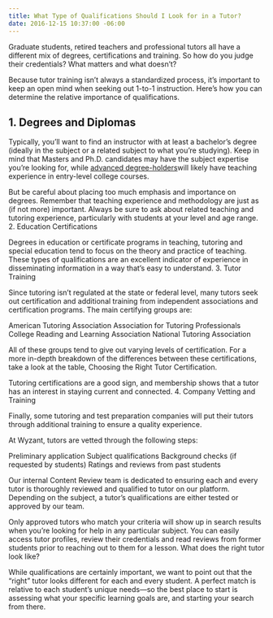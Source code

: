 ```yaml
---
title: What Type of Qualifications Should I Look for in a Tutor?
date: 2016-12-15 10:37:00 -06:00
---
```


Graduate students, retired teachers and professional tutors all have a different mix of degrees, certifications and training. So how do you judge their credentials? What matters and what doesn’t?

Because tutor training isn’t always a standardized process, it’s important to keep an open mind when seeking out 1-to-1 instruction. Here’s how you can determine the relative importance of qualifications.

## 1. Degrees and Diplomas
Typically, you’ll want to find an instructor with at least a bachelor’s degree (ideally in the subject or a related subject to what you’re studying). Keep in mind that Masters and Ph.D. candidates may have the subject expertise you’re looking for, while [advanced degree-holders](https://www.ncbi.nlm.nih.gov/pubmed/8397613)will likely have teaching experience in entry-level college courses.


But be careful about placing too much emphasis and importance on degrees. Remember that teaching experience and methodology are just as (if not more) important. Always be sure to ask about related teaching and tutoring experience, particularly with students at your level and age range. 
2. Education Certifications


Degrees in education or certificate programs in teaching, tutoring and special education tend to focus on the theory and practice of teaching. These types of qualifications are an excellent indicator of experience in disseminating information in a way that’s easy to understand.
3. Tutor Training


Since tutoring isn’t regulated at the state or federal level, many tutors seek out certification and additional training from independent associations and certification programs. The main certifying groups are:


American Tutoring Association
Association for Tutoring Professionals
College Reading and Learning Association
National Tutoring Association


All of these groups tend to give out varying levels of certification. For a more in-depth breakdown of the differences between these certifications, take a look at the table, Choosing the Right Tutor Certification.


Tutoring certifications are a good sign, and membership shows that a tutor has an interest in staying current and connected.
4. Company Vetting and Training  


Finally, some tutoring and test preparation companies will put their tutors through additional training to ensure a quality experience. 


At Wyzant, tutors are vetted through the following steps:


Preliminary application
Subject qualifications
Background checks (if requested by students)
Ratings and reviews from past students


Our internal Content Review team is dedicated to ensuring each and every tutor is thoroughly reviewed and qualified to tutor on our platform. Depending on the subject, a tutor’s qualifications are either tested or approved by our team. 


Only approved tutors who match your criteria will show up in search results when you’re looking for help in any particular subject. You can easily access tutor profiles, review their credentials and read reviews from former students prior to reaching out to them for a lesson.
What does the right tutor look like?


While qualifications are certainly important, we want to point out that the “right” tutor looks different for each and every student. A perfect match is relative to each student’s unique needs—so the best place to start is assessing what your specific learning goals are, and starting your search from there.